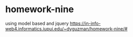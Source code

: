 # homework-nine
using model based and jquery
https://in-info-web4.informatics.iupui.edu/~dyguzman/homework-nine/#
